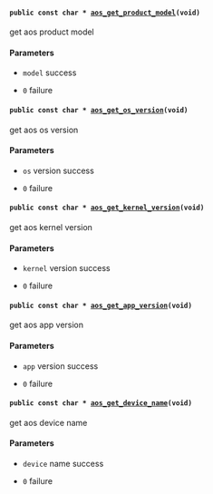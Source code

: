 #### `public const char * `[`aos_get_product_model`](#version_8h_1a85452033f4841e162f0606a8042fd832)`(void)` 

get aos product model

#### Parameters
* `model` success 

* `0` failure

#### `public const char * `[`aos_get_os_version`](#version_8h_1a0f4fc6bfd8ba438fa87f64ef5b982849)`(void)` 

get aos os version

#### Parameters
* `os` version success 

* `0` failure

#### `public const char * `[`aos_get_kernel_version`](#version_8h_1adf453e54ac45fd4aa867f005c63bf87b)`(void)` 

get aos kernel version

#### Parameters
* `kernel` version success 

* `0` failure

#### `public const char * `[`aos_get_app_version`](#version_8h_1abee54fbc4b937123e8d68127cd8dc2bb)`(void)` 

get aos app version

#### Parameters
* `app` version success 

* `0` failure

#### `public const char * `[`aos_get_device_name`](#version_8h_1a9f51f6416cad7eca144555d09bf12473)`(void)` 

get aos device name

#### Parameters
* `device` name success 

* `0` failure